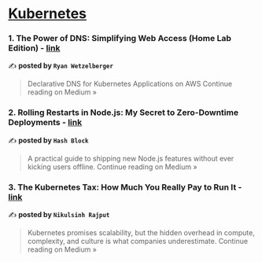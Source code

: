 
<h1><a href=https://medium.com/tag/kubernetes/recommended target="_blank" rel="noopener noreferrer">Kubernetes</a></h1>
<h3>1. The Power of DNS: Simplifying Web Access (Home Lab Edition) - <a href="https://medium.com/@ryanwetzellabs/the-power-of-dns-simplifying-web-access-home-lab-edition-7f4b3ff287e3?source=rss------kubernetes-5" target="_blank" rel="noopener noreferrer">link</a></h3>

✍️ **posted by `Ryan Wetzelberger`**

<blockquote>Declarative DNS for Kubernetes Applications on AWS
Continue reading on Medium »</blockquote>

<h3>2. Rolling Restarts in Node.js: My Secret to Zero-Downtime Deployments - <a href="https://medium.com/@connect.hashblock/rolling-restarts-in-node-js-my-secret-to-zero-downtime-deployments-80b4ea88ec36?source=rss------kubernetes-5" target="_blank" rel="noopener noreferrer">link</a></h3>

✍️ **posted by `Hash Block`**

<blockquote>A practical guide to shipping new Node.js features without ever kicking users offline.
Continue reading on Medium »</blockquote>

<h3>3. The Kubernetes Tax: How Much You Really Pay to Run It - <a href="https://medium.com/@hadiyolworld007/the-kubernetes-tax-how-much-you-really-pay-to-run-it-be58d8b18ae8?source=rss------kubernetes-5" target="_blank" rel="noopener noreferrer">link</a></h3>

✍️ **posted by `Nikulsinh Rajput`**

<blockquote>Kubernetes promises scalability, but the hidden overhead in compute, complexity, and culture is what companies underestimate.
Continue reading on Medium »</blockquote>

